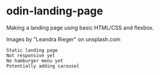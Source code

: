 # odin-landing-page

Making a landing page using basic HTML/CSS and flexbox.

Images by "Leandra Rieger" on unsplash.com

    Static landing page
    Not responsive yet
    No hamburger menu yet
    Potentially adding carousel
